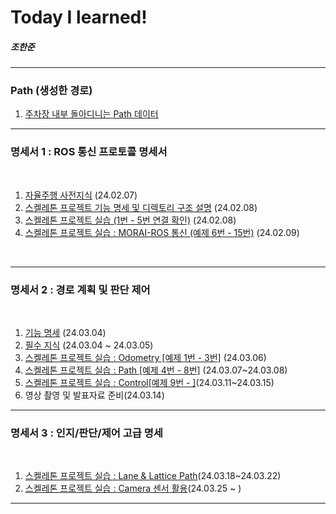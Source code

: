# Today I learned!
##### 조한준

---
### Path (생성한 경로)

1. [주차장 내부 돌아디니는 Path 데이터](./명세서%20학습/parkinglot_path_001ver.md)

---

### 명세서 1 : ROS 통신 프로토콜 명세서

<br>


1. [자율주행 사전지식](./명세서%20학습/명세서1_필수지식.md) (24.02.07)
2. [스켈레톤 프로젝트 기능 명세 및 디렉토리 구조 설명](./명세서%20학습/명세서1_기능명세.md) (24.02.08)
3. [스켈레톤 프로젝트 실습 (1번 - 5번 연결 확인)](./명세서%20학습/명세서1_실습(1).md) (24.02.08)
4. [스켈레톤 프로젝트 실습 : MORAI-ROS 통신 (예제 6번 - 15번)](./명세서%20학습/명세서1_실습(2).md) (24.02.09)


<br>

---

### 명세서 2 : 경로 계획 및 판단 제어

<br>

1. [기능 명세](./명세서%20학습/명세서2_기능명세.md) (24.03.04)
2. [필수 지식](./명세서%20학습/명세서2_필수지식.md) (24.03.04 ~ 24.03.05)
3. [스켈레톤 프로젝트 실습 : Odometry [예제 1번 - 3번]](./명세서%20학습/명세서2_실습(1).md) (24.03.06)
4. [스켈레톤 프로젝트 실습 : Path [예제 4번 - 8번]](./명세서%20학습/명세서2_실습(2).md) (24.03.07~24.03.08)
5. [스켈레톤 프로젝트 실습 : Control[예제 9번 - ]](./명세서%20학습/명세서2_실습(3).md)(24.03.11~24.03.15)
6. 영상 촬영 및 발표자료 준비(24.03.14)


---

### 명세서 3 : 인지/판단/제어 고급 명세

<br>

1. [스켈레톤 프로젝트 실습 : Lane & Lattice Path](./명세서%20학습/명세서3_실습(1).md)(24.03.18~24.03.22)
2. [스켈레톤 프로젝트 실습 : Camera 센서 활용](./명세서%20학습/명세서3_실습(2).md)(24.03.25 ~ )


---

